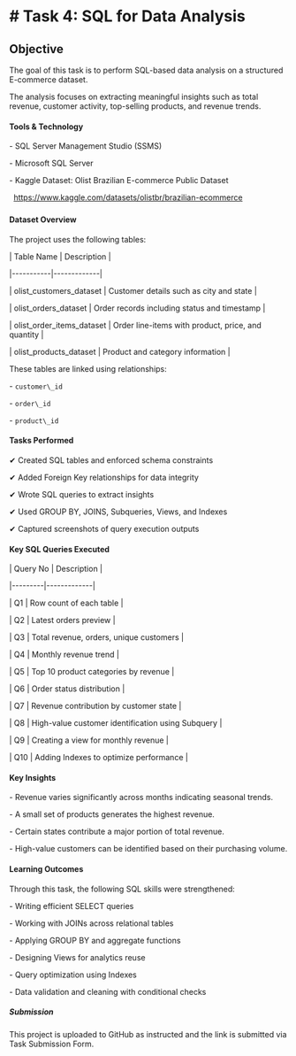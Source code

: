 # \# Task 4: SQL for Data Analysis  

## Objective

The goal of this task is to perform SQL-based data analysis on a structured E-commerce dataset.  

The analysis focuses on extracting meaningful insights such as total revenue, customer activity, top-selling products, and revenue trends.



#### Tools \& Technology

\- SQL Server Management Studio (SSMS)

\- Microsoft SQL Server

\- Kaggle Dataset: Olist Brazilian E-commerce Public Dataset  

&nbsp; https://www.kaggle.com/datasets/olistbr/brazilian-ecommerce

### 

#### Dataset Overview

The project uses the following tables:

| Table Name | Description |

|-----------|-------------|

| olist\_customers\_dataset | Customer details such as city and state |

| olist\_orders\_dataset | Order records including status and timestamp |

| olist\_order\_items\_dataset | Order line-items with product, price, and quantity |

| olist\_products\_dataset | Product and category information |



These tables are linked using relationships:

\- `customer\_id`

\- `order\_id`

\- `product\_id`



#### Tasks Performed

✔ Created SQL tables and enforced schema constraints  

✔ Added Foreign Key relationships for data integrity  

✔ Wrote SQL queries to extract insights  

✔ Used GROUP BY, JOINS, Subqueries, Views, and Indexes  

✔ Captured screenshots of query execution outputs  



#### Key SQL Queries Executed



| Query No | Description |

|---------|-------------|

| Q1 | Row count of each table |

| Q2 | Latest orders preview |

| Q3 | Total revenue, orders, unique customers |

| Q4 | Monthly revenue trend |

| Q5 | Top 10 product categories by revenue |

| Q6 | Order status distribution |

| Q7 | Revenue contribution by customer state |

| Q8 | High-value customer identification using Subquery |

| Q9 | Creating a view for monthly revenue |

| Q10 | Adding Indexes to optimize performance |



#### Key Insights

\- Revenue varies significantly across months indicating seasonal trends.

\- A small set of products generates the highest revenue.

\- Certain states contribute a major portion of total revenue.

\- High-value customers can be identified based on their purchasing volume.



#### Learning Outcomes

Through this task, the following SQL skills were strengthened:

\- Writing efficient SELECT queries

\- Working with JOINs across relational tables

\- Applying GROUP BY and aggregate functions

\- Designing Views for analytics reuse

\- Query optimization using Indexes

\- Data validation and cleaning with conditional checks



##### Submission



This project is uploaded to GitHub as instructed and the link is submitted via Task Submission Form.



